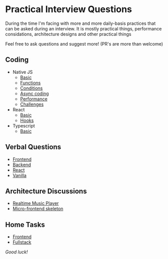 # Practical Interview Questions

During the time I'm facing with more and more daily-basis practices that can be asked during an interview. 
It is mostly practical things, performance considations, architecture designs and other practical things

Feel free to ask questions and suggest more! (PR's are more than welcome)

## Coding
        
* Native JS
  * [Basic](code/src/basic.js)
  * [Functions](code/src/functions.js)
  * [Conditions](code/src/conditions.js)
  * [Async coding](code/src/async.js)
  * [Performance](code/src/performance.js)
  * [Challenges](code/src/challenges.js)
* React
  * [Basic](code/src/react/basic.tsx)
  * [Hooks](code/src/react/hooks.tsx)
* Typescript
  * [Basic](code/src/typescript/basic.ts)

## Verbal Questions

* [Frontend](verbal/frontend.md)
* [Backend](verbal/backend.md)
* [React](verbal/react.md)
* [Vanilla](verbal/vanilla.md)

## Architecture Discussions

* [Realtime Music Player](architecture/realtimeMusicPlayer.md)
* [Micro-frontend skeleton](architecture/microFrontendSkeleton.md)

## Home Tasks

* [Frontend](exams/frontend/README.md)
* [Fullstack](exams/fullstack/README.md)

_Good luck!_

    
        
    
    
    

    

